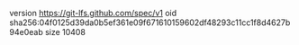 version https://git-lfs.github.com/spec/v1
oid sha256:04f0125d39da0b5ef361e09f671610159602df48293c11cc1f8d4627b94e0eab
size 10408
